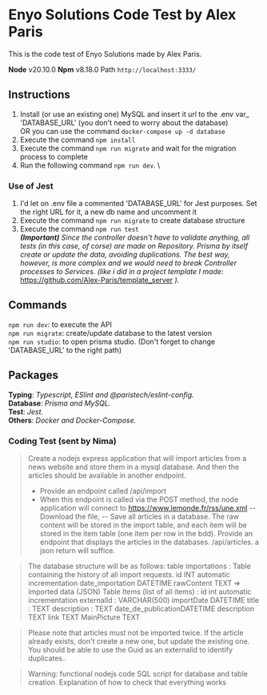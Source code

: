 # Enyo Solutions Code Test by Alex Paris
This is the code test of Enyo Solutions made by Alex Paris.

**Node** v20.10.0
**Npm** v8.18.0
Path `http://localhost:3333/`

## Instructions
1. Install (or use an existing one) MySQL and insert it url to the .env var_ 'DATABASE_URL' (you don't need to worry about the database) \
OR you can use the command `docker-compose up -d database`
2. Execute the command `npm install`
3. Execute the command `npm run migrate` and wait for the migration process to complete
4. Run the following command `npm run dev`. \


### Use of Jest
1. I'd let on .env file a commented 'DATABASE_URL' for Jest purposes. Set the right URL for it, a new db name and uncomment it
2. Execute the command `npm run migrate` to create database structure
3. Execute the command `npm run test` \
_**(Important)** Since the controller doesn't have to validate anything, all tests (in this case, of corse) are made on Repository. Prisma by itself create or update the data, avoiding duplications. The best way, however, is more complex and we would need to break Controller processes to Services. (like i did in a project template I made:_ https://github.com/Alex-Paris/template_server _)._

## Commands
`npm run dev`: to execute the API \
`npm run migrate`: create/update database to the latest version \
`npm run studio`: to open prisma studio. (Don't forget to change 'DATABASE_URL' to the right path)

## Packages
**Typing**: _Typescript, ESlint and @paristech/eslint-config._ \
**Database**: _Prisma and MySQL._ \
**Test**: _Jest._ \
**Others**: _Docker and Docker-Compose._

### Coding Test (sent by Nima)
>Create a nodejs express application that will import articles from a news website and store them in a mysql database. And then the articles should be available in another endpoint.
>- Provide an endpoint called /api/import
>- When this endpoint is called via the POST method, the node application will connect to https://www.lemonde.fr/rss/une.xml
>-- Download the file,
>-- Save all articles in a database. The raw content will be stored in the import table, and each item will be stored in the item table (one item per row in the bdd).
>Provide an endpoint that displays the articles in the databases. /api/articles. a json return will suffice.

>The database structure will be as follows:
>table importations : Table containing the history of all import requests.
>id INT automatic incrementation
>date_importation DATETIME
>rawContent TEXT => imported data (JSON)
>Table Items (list of all items) :
>id int automatic incrementation
>externalId : VARCHAR(500)
>importDate DATETIME
>title : TEXT
>description : TEXT
>date_de_publicationDATETIME
>description TEXT
>link TEXT
>MainPicture TEXT

>Please note that articles must not be imported twice. If the article already exists, don't create a new one, but update the existing one. You should be able to use the Guid as an externalid to identify duplicates..

>Warning:
>functional nodejs code
>SQL script for database and table creation.
>Explanation of how to check that everything works
